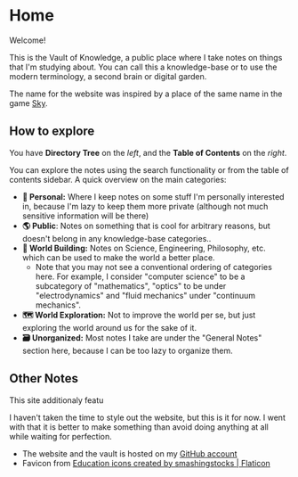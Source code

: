 # Home
Welcome!

This is the Vault of Knowledge, a public place where I take notes on things that I'm studying about. You can call this a knowledge-base or to use the modern terminology, a second brain or digital garden.

The name for the website was inspired by a place of the same name in the game [Sky](https://www.thatskygame.com/).
## How to explore

You have **Directory Tree** on the *left*, and the **Table of Contents** on the *right*.

You can explore the notes using the search functionality or from the table of contents sidebar. A quick overview on the main categories:

- **🤠 Personal:** Where I keep notes on some stuff I'm personally interested in, because I'm lazy to keep them more private (although not much sensitive information will be there)
- **🌎 Public**: Notes on something that is cool for arbitrary reasons, but doesn't belong in any knowledge-base categories..
- **🔮 World Building:** Notes on Science, Engineering, Philosophy, etc. which can be used to make the world a better place.
	- Note that you may not see a conventional ordering of categories here. For example, I consider "computer science" to be a subcategory of "mathematics", "optics" to be under "electrodynamics" and "fluid mechanics" under "continuum mechanics".
- **🗺️ World Exploration:** Not to improve the world per se, but just exploring the world around us for the sake of it.
- **🗃️ Unorganized:** Most notes I take are under the "General Notes" section here, because I can be too lazy to organize them.
## Other Notes

This site additionaly featu

I haven't taken the time to style out the website, but this is it for now. I went with that it is better to make something than avoid doing anything at all while waiting for perfection.

- The website and the vault is hosted on my [GitHub account](https://github.com/blacklightpy/vaultofknowledge)
- Favicon from [Education icons created by smashingstocks | Flaticon](https://www.flaticon.com/free-icons/education) 
